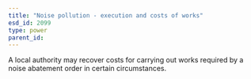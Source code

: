 ```yaml
---
title: "Noise pollution - execution and costs of works"
esd_id: 2099
type: power
parent_id:  
---
```


A local authority may recover costs for carrying out works required by a noise abatement order in certain circumstances.

